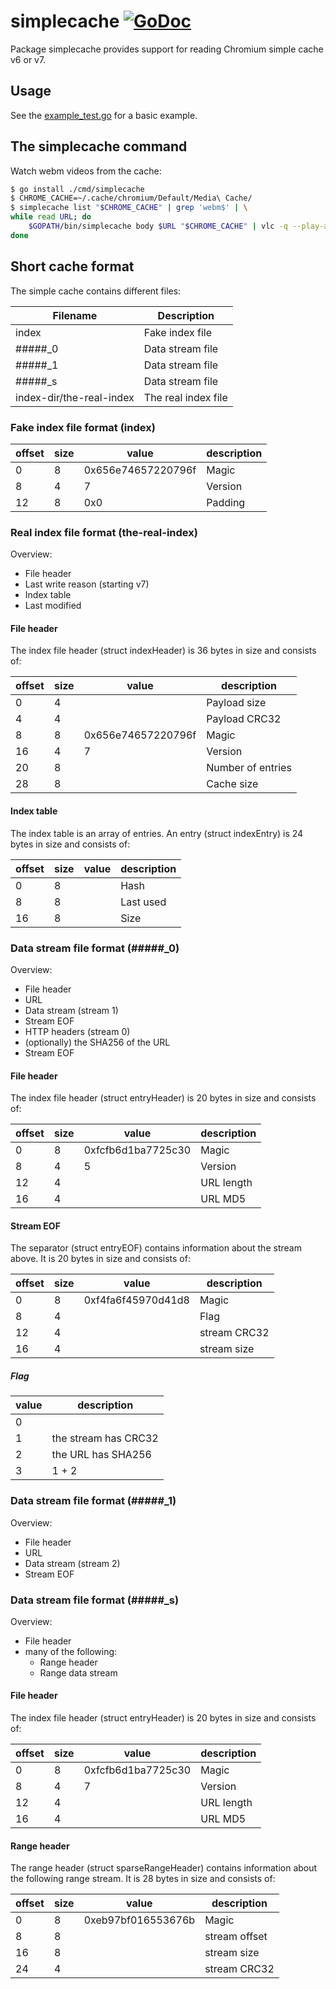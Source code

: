 simplecache [![GoDoc](https://godoc.org/github.com/schorlet/simplecache?status.png)](https://godoc.org/github.com/schorlet/simplecache)
===

Package simplecache provides support for reading Chromium simple cache v6 or v7.

Usage
-----

See the [example_test.go](example_test.go) for a basic example.

The simplecache command
-----------------------

Watch webm videos from the cache:

```sh
$ go install ./cmd/simplecache
$ CHROME_CACHE=~/.cache/chromium/Default/Media\ Cache/
$ simplecache list "$CHROME_CACHE" | grep 'webm$' | \
while read URL; do
	$GOPATH/bin/simplecache body $URL "$CHROME_CACHE" | vlc -q --play-and-exit -
done
```

Short cache format
------------------

The simple cache contains different files:

 Filename                 | Description
 ------------------------ | --------------------
 index                    | Fake index file
 #####_0                  | Data stream file
 #####_1                  | Data stream file
 #####_s                  | Data stream file
 index-dir/the-real-index | The real index file



### Fake index file format (index)


 offset | size | value              | description
 ------ | ---- | ------------------ | -----------
 0      | 8    | 0x656e74657220796f | Magic
 8      | 4    | 7                  | Version
 12     | 8    | 0x0                | Padding



### Real index file format (the-real-index)


Overview:

- File header
- Last write reason (starting v7)
- Index table
- Last modified


#### File header


The index file header (struct indexHeader) is 36 bytes in size and consists of:

 offset | size | value              | description
 ------ | ---- | ------------------ | -----------
 0      | 4    |                    | Payload size
 4      | 4    |                    | Payload CRC32
 8      | 8    | 0x656e74657220796f | Magic
 16     | 4    | 7                  | Version
 20     | 8    |                    | Number of entries
 28     | 8    |                    | Cache size



#### Index table


The index table is an array of entries. An entry (struct indexEntry) is 24 bytes in size and consists of:

 offset | size | value              | description
 ------ | ---- | ------------------ | -----------
 0      | 8    |                    | Hash
 8      | 8    |                    | Last used
 16     | 8    |                    | Size





### Data stream file format (#####_0)


Overview:
- File header
- URL
- Data stream (stream 1)
- Stream EOF
- HTTP headers (stream 0)
- (optionally) the SHA256 of the URL
- Stream EOF



#### File header


The index file header (struct entryHeader) is 20 bytes in size and consists of:

 offset | size | value              | description
 ------ | ---- | ------------------ | -----------
 0      | 8    | 0xfcfb6d1ba7725c30 | Magic
 8      | 4    | 5                  | Version
 12     | 4    |                    | URL length
 16     | 4    |                    | URL MD5



#### Stream EOF

The separator (struct entryEOF) contains information about the stream above. It is 20 bytes in size and consists of:

 offset | size | value              | description
 ------ | ---- | ------------------ | -----------
 0      | 8    | 0xf4fa6f45970d41d8 | Magic
 8      | 4    |                    | Flag
 12     | 4    |                    | stream CRC32
 16     | 4    |                    | stream size



##### Flag


 value | description
 ----- | ----------------------
 0     |
 1     | the stream has CRC32
 2     | the URL has SHA256
 3     | 1 + 2




### Data stream file format (#####_1)

Overview:
- File header
- URL
- Data stream (stream 2)
- Stream EOF




### Data stream file format (#####_s)

Overview:
- File header
- many of the following:
	- Range header
	- Range data stream



#### File header


The index file header (struct entryHeader) is 20 bytes in size and consists of:

 offset | size | value              | description
 ------ | ---- | ------------------ | -----------
 0      | 8    | 0xfcfb6d1ba7725c30 | Magic
 8      | 4    | 7                  | Version
 12     | 4    |                    | URL length
 16     | 4    |                    | URL MD5



#### Range header

The range header (struct sparseRangeHeader) contains information about the following range stream. It is 28 bytes in size and consists of:

 offset | size | value              | description
 ------ | ---- | ------------------ | -----------
 0      | 8    | 0xeb97bf016553676b | Magic
 8      | 8    |                    | stream offset
 16     | 8    |                    | stream size
 24     | 4    |                    | stream CRC32

